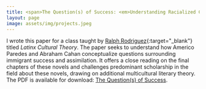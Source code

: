 ```yaml
---
title: <span>The Question(s) of Success: <em>Understanding Racialized Conceptions of Success in Mexican and Jewish Acculturation</em></span>
layout: page
image: assets/img/projects.jpeg
---
```


I wrote this paper for a class taught by [Ralph Rodriguez](https://vivo.brown.edu/display/rrodrigu){:target="_blank"} titled <em>Latinx Cultural Theory</em>. The paper seeks to understand how Americo Paredes and Abraham Cahan conceptualize questions surrounding immigrant success and assimilation. It offers a close reading on the final chapters of these novels and challenges predominant scholarship in the field about these novels, drawing on additional multicultural literary theory. The PDF is available for download: [The Question(s) of Success](/writings/academic/The%20Question(s)%20of%20Success.pdf).
